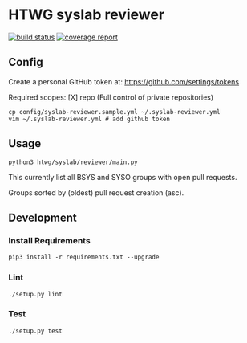 # HTWG syslab reviewer

[![build status](https://git.brn.li/htwg-syslab/syslab-reviewer/badges/master/build.svg)](https://git.brn.li/htwg-syslab/syslab-reviewer/commits/master)
[![coverage report](https://git.brn.li/htwg-syslab/syslab-reviewer/badges/master/coverage.svg)](https://git.brn.li/htwg-syslab/syslab-reviewer/commits/master)

## Config

Create a personal GitHub token at: https://github.com/settings/tokens

Required scopes:  [X] repo (Full control of private repositories) 

```
cp config/syslab-reviewer.sample.yml ~/.syslab-reviewer.yml
vim ~/.syslab-reviewer.yml # add github token
```

## Usage

```
python3 htwg/syslab/reviewer/main.py
```

This currently list all BSYS and SYSO groups with open pull requests.

Groups sorted by (oldest) pull request creation (asc).


## Development
### Install Requirements
```
pip3 install -r requirements.txt --upgrade
```

### Lint
```
./setup.py lint
```

### Test
```
./setup.py test
```
